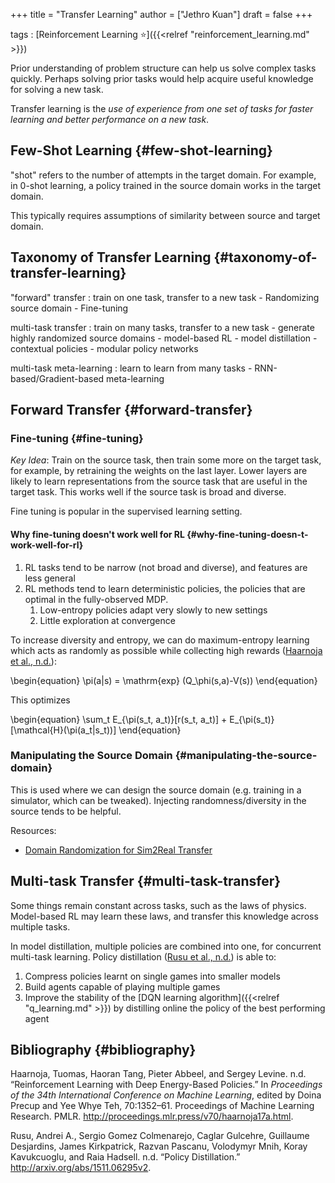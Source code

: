 +++
title = "Transfer Learning"
author = ["Jethro Kuan"]
draft = false
+++

tags
: [Reinforcement Learning ⭐]({{<relref "reinforcement_learning.md" >}})

Prior understanding of problem structure can help us solve complex
tasks quickly. Perhaps solving prior tasks would help acquire useful
knowledge for solving a new task.

Transfer learning is the _use of experience from one set of tasks for
faster learning and better performance on a new task_.

## Few-Shot Learning {#few-shot-learning}

"shot" refers to the number of attempts in the target domain. For
example, in 0-shot learning, a policy trained in the source domain
works in the target domain.

This typically requires assumptions of similarity between source and
target domain.

## Taxonomy of Transfer Learning {#taxonomy-of-transfer-learning}

"forward" transfer
: train on one task, transfer to a new task - Randomizing source domain - Fine-tuning

multi-task transfer
: train on many tasks, transfer to a new task - generate highly randomized source domains - model-based RL - model distillation - contextual policies - modular policy networks

multi-task meta-learning
: learn to learn from many tasks - RNN-based/Gradient-based meta-learning

## Forward Transfer {#forward-transfer}

### Fine-tuning {#fine-tuning}

_Key Idea_: Train on the source task, then train some more on the target
task, for example, by retraining the weights on the last layer. Lower
layers are likely to learn representations from the source task that
are useful in the target task. This works well if the source task is
broad and diverse.

Fine tuning is popular in the supervised learning setting.

#### Why fine-tuning doesn't work well for RL {#why-fine-tuning-doesn-t-work-well-for-rl}

1.  RL tasks tend to be narrow (not broad and diverse), and features
    are less general
2.  RL methods tend to learn deterministic policies, the policies that
    are optimal in the fully-observed MDP.
    1.  Low-entropy policies adapt very slowly to new settings
    2.  Little exploration at convergence

To increase diversity and entropy, we can do maximum-entropy learning
which acts as randomly as possible while collecting high rewards ([Haarnoja et al., n.d.](#org5343d53)):

\begin{equation}
\pi(a|s) = \mathrm{exp} (Q\_\phi(s,a)-V(s))
\end{equation}

This optimizes

\begin{equation}
\sum_t E\_{\pi(s_t, a_t)}[r(s\_t, a\_t)] + E\_{\pi(s_t)}[\mathcal{H}(\pi(a\_t|s\_t))]
\end{equation}

### Manipulating the Source Domain {#manipulating-the-source-domain}

This is used where we can design the source domain (e.g. training in a
simulator, which can be tweaked). Injecting randomness/diversity in
the source tends to be helpful.

Resources:

- [Domain Randomization for Sim2Real Transfer](https://lilianweng.github.io/lil-log/2019/05/05/domain-randomization.html)

## Multi-task Transfer {#multi-task-transfer}

Some things remain constant across tasks, such as the laws of physics.
Model-based RL may learn these laws, and transfer this knowledge
across multiple tasks.

In model distillation, multiple policies are combined into one, for
concurrent multi-task learning. Policy distillation
([Rusu et al., n.d.](#orgab5ba11)) is able to:

1.  Compress policies learnt on single games into smaller models
2.  Build agents capable of playing multiple games
3.  Improve the stability of the [DQN learning algorithm]({{<relref "q_learning.md" >}}) by distilling
    online the policy of the best performing agent

## Bibliography {#bibliography}

<a id="org5343d53"></a>Haarnoja, Tuomas, Haoran Tang, Pieter Abbeel, and Sergey Levine. n.d. “Reinforcement Learning with Deep Energy-Based Policies.” In _Proceedings of the 34th International Conference on Machine Learning_, edited by Doina Precup and Yee Whye Teh, 70:1352–61. Proceedings of Machine Learning Research. PMLR. <http://proceedings.mlr.press/v70/haarnoja17a.html>.

<a id="orgab5ba11"></a>Rusu, Andrei A., Sergio Gomez Colmenarejo, Caglar Gulcehre, Guillaume Desjardins, James Kirkpatrick, Razvan Pascanu, Volodymyr Mnih, Koray Kavukcuoglu, and Raia Hadsell. n.d. “Policy Distillation.” <http://arxiv.org/abs/1511.06295v2>.
